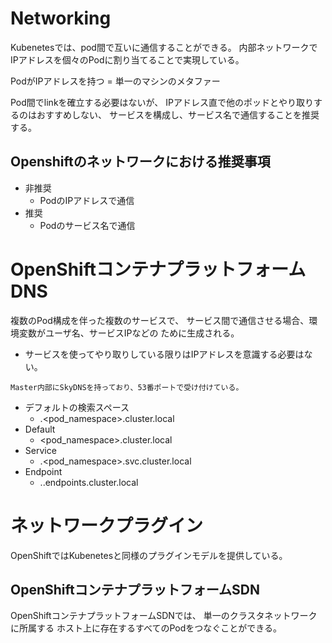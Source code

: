 # Networking

Kubenetesでは、pod間で互いに通信することができる。
内部ネットワークでIPアドレスを個々のPodに割り当てることで実現している。

PodがIPアドレスを持つ = 単一のマシンのメタファー

Pod間でlinkを確立する必要はないが、
IPアドレス直で他のポッドとやり取りするのはおすすめしない、
サービスを構成し、サービス名で通信することを推奨する。

## Openshiftのネットワークにおける推奨事項

- 非推奨
    - PodのIPアドレスで通信
- 推奨
    - Podのサービス名で通信

# OpenShiftコンテナプラットフォームDNS
複数のPod構成を伴った複数のサービスで、
サービス間で通信させる場合、環境変数がユーザ名、サービスIPなどの
ために生成される。

- サービスを使ってやり取りしている限りはIPアドレスを意識する必要はない。

```
Master内部にSkyDNSを持っており、53番ポートで受け付けている。
```

- デフォルトの検索スペース
    - .<pod_namespace>.cluster.local
- Default
    - <pod_namespace>.cluster.local
- Service
    - <service>.<pod_namespace>.svc.cluster.local
- Endpoint
    - <name>.<namespace>.endpoints.cluster.local

# ネットワークプラグイン
OpenShiftではKubenetesと同様のプラグインモデルを提供している。

## OpenShiftコンテナプラットフォームSDN
OpenShiftコンテナプラットフォームSDNでは、
単一のクラスタネットワークに所属する
ホスト上に存在するすべてのPodをつなぐことができる。

